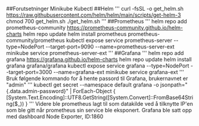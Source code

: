 ##Forutsetninger
Minikube
Kubectl
##Helm
'''
curl -fsSL -o get_helm.sh https://raw.githubusercontent.com/helm/helm/main/scripts/get-helm-3
chmod 700 get_helm.sh
./get_helm.sh
'''
##Prometheus
'''
helm repo add prometheus-community https://prometheus-community.github.io/helm-charts
helm repo update
helm install prometheus prometheus-community/prometheus
kubectl expose service prometheus-server --type=NodePort --target-port=9090 --name=prometheus-server-ext
minikube service prometheus-server-ext
'''
##Grafana
'''
helm repo add grafana https://grafana.github.io/helm-charts 
helm repo update
helm install grafana grafana/grafana
kubectl expose service grafana --type=NodePort --target-port=3000 --name=grafana-ext
minikube service grafana-ext
'''
Bruk følgende kommando for å hente passord til Grafana, brukernavnet er "admin"
'''
kubectl get secret --namespace default grafana -o jsonpath="{.data.admin-password}" | ForEach-Object { [System.Text.Encoding]::UTF8.GetString([System.Convert]::FromBase64String($_)) }
'''
Videre ble prometheus lagt til som datakilde ved å tilknytte IP'en som ble gitt når prometheus sin service ble eksponert.
Grafana ble satt opp med dashboard Node Exporter, ID:1860
